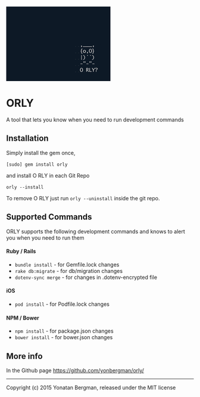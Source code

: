 ![ORLY](images/orly.png)
# ORLY

A tool that lets you know when you need to run development commands

## Installation

Simply install the gem once,

    [sudo] gem install orly

and install O RLY in each Git Repo

    orly --install

To remove O RLY just run `orly --uninstall` inside the git repo.

## Supported Commands

ORLY supports the following development commands and knows to alert you when you need to run them

#### Ruby / Rails
* `bundle install` - for Gemfile.lock changes
* `rake db:migrate` - for db/migration changes
* `dotenv-sync merge` - for changes in .dotenv-encrypted file

#### iOS
* `pod install` - for Podfile.lock changes

#### NPM / Bower
* `npm install` - for package.json changes
* `bower install` - for bower.json changes

## More info

In the Github page https://github.com/yonbergman/orly/

---
Copyright (c) 2015 Yonatan Bergman, released under the MIT license
